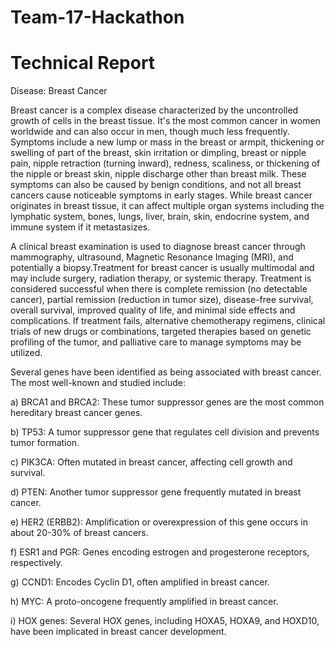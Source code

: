 # Team-17-Hackathon

# Technical Report
Disease: Breast Cancer

Breast cancer is a complex disease characterized by the uncontrolled growth of cells in the breast tissue. It's the most common cancer in women worldwide and can also occur in men, though much less frequently. Symptoms include a new lump or mass in the breast or armpit, thickening or swelling of part of the breast, skin irritation or dimpling, breast or nipple pain, nipple retraction (turning inward), redness, scaliness, or thickening of the nipple or breast skin, nipple discharge other than breast milk. These symptoms can also be caused by benign conditions, and not all breast cancers cause noticeable symptoms in early stages. While breast cancer originates in breast tissue, it can affect multiple organ systems including the lymphatic system, bones, lungs, liver, brain, skin, endocrine system, and immune system if it metastasizes.

A clinical breast examination is used to diagnose breast cancer through mammography, ultrasound, Magnetic Resonance Imaging (MRI), and potentially a biopsy.Treatment for breast cancer is usually multimodal and may include surgery, radiation therapy, or systemic therapy. Treatment is considered successful when there is complete remission (no detectable cancer), partial remission (reduction in tumor size), disease-free survival, overall survival, improved quality of life, and minimal side effects and complications. If treatment fails, alternative chemotherapy regimens, clinical trials of new drugs or combinations, targeted therapies based on genetic profiling of the tumor, and palliative care to manage symptoms may be utilized.

Several genes have been identified as being associated with breast cancer. The most well-known and studied include:

a) BRCA1 and BRCA2: These tumor suppressor genes are the most common hereditary breast cancer genes.

b) TP53: A tumor suppressor gene that regulates cell division and prevents tumor formation.

c) PIK3CA: Often mutated in breast cancer, affecting cell growth and survival.

d) PTEN: Another tumor suppressor gene frequently mutated in breast cancer.

e) HER2 (ERBB2): Amplification or overexpression of this gene occurs in about 20-30% of breast cancers.

f) ESR1 and PGR: Genes encoding estrogen and progesterone receptors, respectively.

g) CCND1: Encodes Cyclin D1, often amplified in breast cancer.

h) MYC: A proto-oncogene frequently amplified in breast cancer.

i) HOX genes: Several HOX genes, including HOXA5, HOXA9, and HOXD10, have been implicated in breast cancer development.

